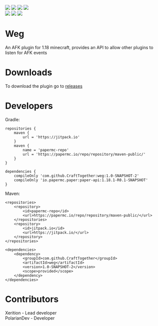 [![](https://jitpack.io/v/CraftTogether/weg.svg)](https://jitpack.io/#CraftTogether/weg)
[![](https://img.shields.io/badge/Discord-7289DA?style=for-the-badge&logo=discord&logoColor=white)](https://discord.gg/zSWjKVvfNy)
[![](https://img.shields.io/badge/GitHub-100000?style=for-the-badge&logo=github&logoColor=white)](https://github.com/CraftTogether)
![](https://img.shields.io/badge/Maintained%3F-yes-green.svg) <BR>
![](https://img.shields.io/github/downloads/CraftTogether/Weg/total.svg)
![](https://img.shields.io/github/issues/CraftTogether/Weg.svg)
![](https://img.shields.io/github/issues-pr/CraftTogether/Weg.svg)
# Weg
An AFK plugin for 1.18 minecraft, provides an API to allow other plugins to listen for AFK events

# Downloads
To download the plugin go to [releases](https://github.com/CraftTogether/Weg/releases)

# Developers
Gradle:
```
repositories {
    maven {
        url = 'https://jitpack.io'
    }
    maven {
        name = 'papermc-repo'
        url = 'https://papermc.io/repo/repository/maven-public/'
    }
}

dependencies {
    compileOnly 'com.github.CraftTogether:weg:1.0-SNAPSHOT-2'
    compileOnly 'io.papermc.paper:paper-api:1.18.1-R0.1-SNAPSHOT'
}
```

Maven:
```
<repositories>
    <repository>
        <id>papermc-repo</id>
        <url>https://papermc.io/repo/repository/maven-public/</url>
    </repositories>
    <repository>
        <id>jitpack.io</id>
        <url>https://jitpack.io/</url>
    </repository>
</repositories>

<dependencies>
    <dependency>
        <groupId>com.github.CraftTogether</groupId>
        <artifactId>weg</artifactId>
        <version>1.0-SNAPSHOT-2</version>
        <scope>provided</scope>
    </dependency>
</dependencies>
```

# Contributors
Xerition - Lead developer <BR>
PolarianDev - Developer
